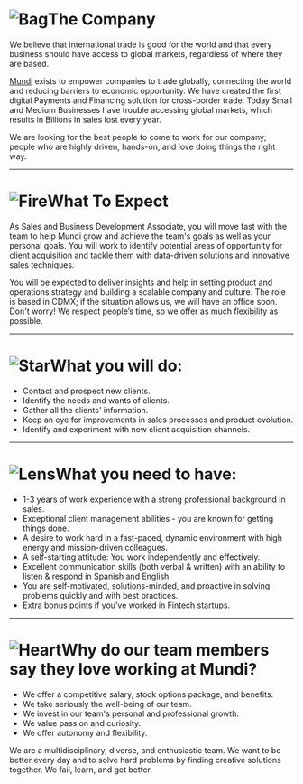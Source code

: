 # ![Bag](/icons/bag.svg 'Bag')The Company
We believe that international trade is good for the world and that every business should have access to global markets, regardless of where they are based.

[Mundi](http://mundi.io/) exists to empower companies to trade globally, connecting the world and reducing barriers to economic opportunity. We have created the first digital Payments and Financing solution for cross-border trade. Today Small and Medium Businesses have trouble accessing global markets, which results in Billions in sales lost every year.

We are looking for the best people to come to work for our company; people who are highly driven, hands-on, and love doing things the right way.

---

# ![Fire](/icons/fire.svg 'Fire')What To Expect
As Sales and Business Development Associate, you will move fast with the team to help Mundi grow and achieve the team's goals as well as your personal goals. You will work to identify potential areas of opportunity for client acquisition and tackle them with data-driven solutions and innovative sales techniques.

You will be expected to deliver insights and help in setting product and operations strategy and building a scalable company and culture. The role is based in CDMX; if the situation allows us, we will have an office soon. Don't worry! We respect people’s time, so we offer as much flexibility as possible.

---

# ![Star](/icons/star.svg 'Star')What you will do:
- Contact and prospect new clients.
- Identify the needs and wants of clients.
- Gather all the clients' information.
- Keep an eye for improvements in sales processes and product evolution.
- Identify and experiment with new client acquisition channels.

---

# ![Lens](/icons/lens.svg 'Lens')What you need to have:
- 1-3 years of work experience with a strong professional background in sales.
- Exceptional client management abilities - you are known for getting things done.
- A desire to work hard in a fast-paced, dynamic environment with high energy and mission-driven colleagues.
- A self-starting attitude: You work independently and effectively.
- Excellent communication skills (both verbal & written) with an ability to listen & respond in Spanish and English.
- You are self-motivated, solutions-minded, and proactive in solving problems quickly and with best practices.
- Extra bonus points if you’ve worked in Fintech startups.

---

# ![Heart](/icons/heart.svg 'heart')Why do our team members say they love working at Mundi?
- We offer a competitive salary, stock options package, and benefits.
- We take seriously the well-being of our team.
- We invest in our team's personal and professional growth.
- We value passion and curiosity.
- We offer autonomy and flexibility.

We are a multidisciplinary, diverse, and enthusiastic team. We want to be better every day and to solve hard problems by finding creative solutions together. We fail, learn, and get better.
